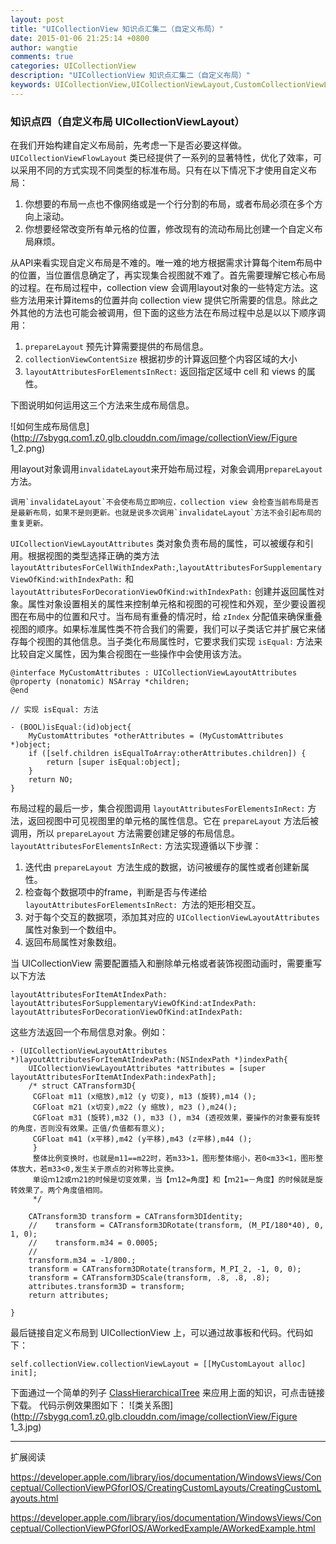 ```yaml
---
layout: post
title: "UICollectionView 知识点汇集二（自定义布局）"
date: 2015-01-06 21:25:14 +0800
author: wangtie
comments: true
categories: UICollectionView
description: "UICollectionView 知识点汇集二（自定义布局）"
keywords: UICollectionView,UICollectionViewLayout,CustomCollectionViewLayout
---
```

### 知识点四（自定义布局 UICollectionViewLayout）

在我们开始构建自定义布局前，先考虑一下是否必要这样做。`UICollectionViewFlowLayout` 类已经提供了一系列的显著特性，优化了效率，可以采用不同的方式实现不同类型的标准布局。只有在以下情况下才使用自定义布局：
 
1. 你想要的布局一点也不像网络或是一个行分割的布局，或者布局必须在多个方向上滚动。
2. 你想要经常改变所有单元格的位置，修改现有的流动布局比创建一个自定义布局麻烦。

从API来看实现自定义布局是不难的。唯一难的地方根据需求计算每个item布局中的位置，当位置信息确定了，再实现集合视图就不难了。首先需要理解它核心布局的过程。在布局过程中，collection view 会调用layout对象的一些特定方法。这些方法用来计算items的位置并向 collection view 提供它所需要的信息。除此之外其他的方法也可能会被调用，但下面的这些方法在布局过程中总是以以下顺序调用：

1. `prepareLayout` 预先计算需要提供的布局信息。
2. `collectionViewContentSize` 根据初步的计算返回整个内容区域的大小
3. `layoutAttributesForElementsInRect:` 返回指定区域中 cell 和 views 的属性。

下图说明如何运用这三个方法来生成布局信息。

![如何生成布局信息](http://7sbygq.com1.z0.glb.clouddn.com/image/collectionView/Figure 1_2.png)

用layout对象调用`invalidateLayout`来开始布局过程，对象会调用`prepareLayout`方法。

	调用`invalidateLayout`不会使布局立即响应，collection view 会检查当前布局是否是最新布局，如果不是则更新。也就是说多次调用`invalidateLayout`方法不会引起布局的重复更新。
	
<!-- More -->	
`UICollectionViewLayoutAttributes` 类对象负责布局的属性，可以被缓存和引用。根据视图的类型选择正确的类方法`layoutAttributesForCellWithIndexPath:`,`layoutAttributesForSupplementaryViewOfKind:withIndexPath:` 和 `layoutAttributesForDecorationViewOfKind:withIndexPath:` 创建并返回属性对象。属性对象设置相关的属性来控制单元格和视图的可视性和外观，至少要设置视图在布局中的位置和尺寸。当布局有重叠的情况时，给 `zIndex` 分配值来确保重叠视图的顺序。如果标准属性类不符合我们的需要，我们可以子类话它并扩展它来储存每个视图的其他信息。当子类化布局属性时，它要求我们实现 `isEqual:` 方法来比较自定义属性，因为集合视图在一些操作中会使用该方法。

	@interface MyCustomAttributes : UICollectionViewLayoutAttributes
	@property (nonatomic) NSArray *children;
	@end
	
	// 实现 isEqual: 方法
	
	- (BOOL)isEqual:(id)object{
	    MyCustomAttributes *otherAttributes = (MyCustomAttributes *)object;
	    if ([self.children isEqualToArray:otherAttributes.children]) {
	        return [super isEqual:object];
	    }
	    return NO;
	}

布局过程的最后一步，集合视图调用 `layoutAttributesForElementsInRect:` 方法，返回视图中可见视图里的单元格的属性信息。它在 `prepareLayout` 方法后被调用，所以 `prepareLayout` 方法需要创建足够的布局信息。 `layoutAttributesForElementsInRect:` 方法实现遵循以下步骤：

1. 迭代由 `prepareLayout `方法生成的数据，访问被缓存的属性或者创建新属性。
2. 检查每个数据项中的frame，判断是否与传递给 `layoutAttributesForElementsInRect: `方法的矩形相交互。
3. 对于每个交互的数据项，添加其对应的 `UICollectionViewLayoutAttributes`属性对象到一个数组中。
4. 返回布局属性对象数组。

当 UICollectionView 需要配置插入和删除单元格或者装饰视图动画时，需要重写以下方法

	layoutAttributesForItemAtIndexPath:
	layoutAttributesForSupplementaryViewOfKind:atIndexPath:
	layoutAttributesForDecorationViewOfKind:atIndexPath: 
	
这些方法返回一个布局信息对象。例如：
	
	- (UICollectionViewLayoutAttributes *)layoutAttributesForItemAtIndexPath:(NSIndexPath *)indexPath{
	    UICollectionViewLayoutAttributes *attributes = [super layoutAttributesForItemAtIndexPath:indexPath];
	    /* struct CATransform3D{
	     CGFloat m11 (x缩放),m12 (y 切变), m13 (旋转),m14 ();
	     CGFloat m21 (x切变),m22 (y 缩放), m23 (),m24();
	     CGFloat m31 (旋转),m32 (), m33 (), m34 (透视效果，要操作的对象要有旋转的角度，否则没有效果。正值/负值都有意义);
	     CGFloat m41 (x平移),m42 (y平移),m43 (z平移),m44 ();
	     }
	     整体比例变换时，也就是m11==m22时，若m33>1，图形整体缩小，若0<m33<1，图形整体放大，若m33<0,发生关于原点的对称等比变换。
	     单设ｍ12或ｍ21的时候是切变效果，当【ｍ12=角度】和【ｍ21=－角度】的时候就是旋转效果了。两个角度值相同。
	     */
	    
	    CATransform3D transform = CATransform3DIdentity;
	    //    transform = CATransform3DRotate(transform, (M_PI/180*40), 0, 1, 0);
	    //    transform.m34 = 0.0005;
	    //
	    transform.m34 = -1/800.;
	    transform = CATransform3DRotate(transform, M_PI_2, -1, 0, 0);
	    transform = CATransform3DScale(transform, .8, .8, .8);
	    attributes.transform3D = transform;
	    return attributes;

	}

最后链接自定义布局到 UICollectionView 上，可以通过故事板和代码。代码如下：

	self.collectionView.collectionViewLayout = [[MyCustomLayout alloc] init];

下面通过一个简单的列子 [ClassHierarchicalTree](https://github.com/joywt/ClassHierarchicalTree.git) 来应用上面的知识，可点击链接下载。 代码示例效果图如下：
![类关系图](http://7sbygq.com1.z0.glb.clouddn.com/image/collectionView/Figure 1_3.jpg)


***
扩展阅读

<https://developer.apple.com/library/ios/documentation/WindowsViews/Conceptual/CollectionViewPGforIOS/CreatingCustomLayouts/CreatingCustomLayouts.html>

<https://developer.apple.com/library/ios/documentation/WindowsViews/Conceptual/CollectionViewPGforIOS/AWorkedExample/AWorkedExample.html>